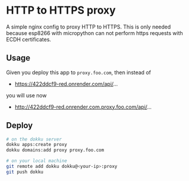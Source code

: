 # HTTP to HTTPS proxy

A simple nginx config to proxy HTTP to HTTPS. This is only needed because esp8266 with micropython can not perform https requests with ECDH certificates.

## Usage

Given you deploy this app to `proxy.foo.com`, then instead of

- https://422ddcf9-red.onrender.com/api/...

you will use now
- http://422ddcf9-red.onrender.com.proxy.foo.com/api/...


## Deploy

```bash
# on the dokku server
dokku apps:create proxy
dokku domains:add proxy proxy.foo.com
```

```bash
# on your local machine
git remote add dokku dokku@<your-ip>:proxy
git push dokku
```